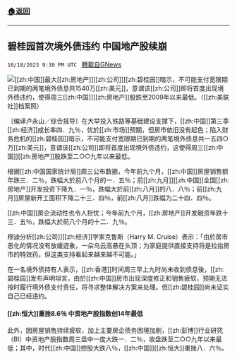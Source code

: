 ###  [:house:返回](README.md)
---


## 碧桂园首次境外债违约 中国地产股续崩
`10/18/2023 9:30 PM UTC ` [轉載自GNews](https://gnews.org/articles/1852145)

![](https://img.ltn.com.tw/Upload/business/page/800/2023/10/19/132.jpg "")[[zh:中国]]最大[[zh:房地产]][[zh:公司]][[zh:碧桂园]]暗示，不可能支付宽限期已到期的两笔境外债息共1540万[[zh:美元]]，意谓该[[zh:公司]]即将首度出现境外债违约，使得周三[[zh:中国]][[zh:房地产]]股跌至2009年以来最低。（[[zh:美联社]]档案照）

〔编译卢永山／综合报导〕在大举投入铁路等基础建设支撑下，[[zh:中国]]第三季[[zh:经济]]成长率四．九％，优於[[zh:市场]]预期，但房市依旧没有起色；陷入财务危机的[[zh:碧桂园]]暗示，不可能支付宽限期已到期的两笔境外债息共一五四○万[[zh:美元]]，意谓该[[zh:公司]]即将首度出现境外债违约，这使得周三[[zh:中国]][[zh:房地产]]股跌至二○○九年以来最低。

根据[[zh:中国国家统计局]]周三公布数据，今年前九个月，[[zh:中国]]房屋销售额年跌三．二％，跌幅大於前八个月的一．五％；前[[zh:九月]][[zh:中国]]全国[[zh:房地产]]开发投资下降九．一％，跌幅大於前[[zh:八月]]的八．八％；前[[zh:九月]]房屋新开工面积下降二十三．四％，前[[zh:八月]]跌幅为二十四．四％。

[[zh:中国]]房企流动性也令人担忧；今年前九个月，[[zh:房地产]]开发融资年跌十三．五％，跌幅大於前八个月的十二．九％。

穆迪分析[[zh:公司]][[zh:经济]]学家克鲁斯（Harry M. Cruise）表示：「由於房市恶化的情况没有放缓迹象，一朵乌云高悬在头顶；为家庭提供直接支持将是拉抬房市的特效药，但这类支持看起来越来越不可能。」

在一名境外债持有人表示，[[zh:香港]]时间周三早上九时尚未收到债息後，[[zh:碧桂园]]发布声明坦言，由於[[zh:中国]]房市出现深度修正和销售疲软，预期无法按时履行境外债支付责任，将寻求整体解决方案来处理。但[[zh:碧桂园]]尚未证实自己已经违约。

#### [[zh:恒大]]重挫8.6％ 中资地产股指数创14年最低

此外，因房屋销售持续疲软，加上主要房企债务困境加剧，[[zh:彭博]]行业研究（BI）中资地产股指数周三盘中一度大跌一．二％，收盘跌至二○○九年以来最低；其中，时代[[zh:中国]]控股大跌八％，[[zh:中国]][[zh:恒大]]重挫八．六％。
